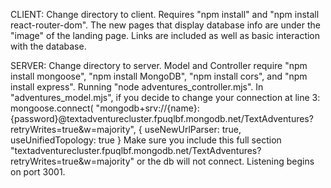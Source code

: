 CLIENT:
Change directory to client.
Requires "npm install" and "npm install react-router-dom".
The new pages that display database info are under the "image" of the landing page.
Links are included as well as basic interaction with the database.

SERVER:
Change directory to server.
Model and Controller require "npm install mongoose", "npm install MongoDB", "npm install cors", and "npm install express". Running "node adventures_controller.mjs".
In "adventures_model.mjs", if you decide to change your connection at line 3:
mongoose.connect(
    "mongodb+srv://{name}:{password}@textadventurecluster.fpuqlbf.mongodb.net/TextAdventures?retryWrites=true&w=majority",
    { useNewUrlParser: true, useUnifiedTopology: true }
Make sure you include this full section "textadventurecluster.fpuqlbf.mongodb.net/TextAdventures?retryWrites=true&w=majority" or the db will not connect.
Listening begins on port 3001.
